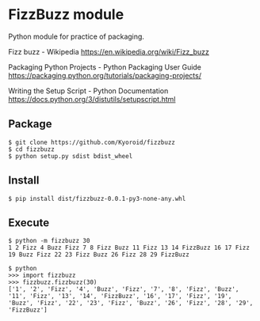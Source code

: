 # FizzBuzz module

Python module for practice of packaging.

Fizz buzz - Wikipedia
https://en.wikipedia.org/wiki/Fizz_buzz

Packaging Python Projects - Python Packaging User Guide
https://packaging.python.org/tutorials/packaging-projects/

Writing the Setup Script - Python Documentation
https://docs.python.org/3/distutils/setupscript.html


## Package

```console
$ git clone https://github.com/Kyoroid/fizzbuzz
$ cd fizzbuzz
$ python setup.py sdist bdist_wheel
```

## Install

```console
$ pip install dist/fizzbuzz-0.0.1-py3-none-any.whl
```

## Execute

```console
$ python -m fizzbuzz 30
1 2 Fizz 4 Buzz Fizz 7 8 Fizz Buzz 11 Fizz 13 14 FizzBuzz 16 17 Fizz 19 Buzz Fizz 22 23 Fizz Buzz 26 Fizz 28 29 FizzBuzz
```

```console
$ python
>>> import fizzbuzz
>>> fizzbuzz.fizzbuzz(30)
['1', '2', 'Fizz', '4', 'Buzz', 'Fizz', '7', '8', 'Fizz', 'Buzz', '11', 'Fizz', '13', '14', 'FizzBuzz', '16', '17', 'Fizz', '19', 'Buzz', 'Fizz', '22', '23', 'Fizz', 'Buzz', '26', 'Fizz', '28', '29', 'FizzBuzz']
```
